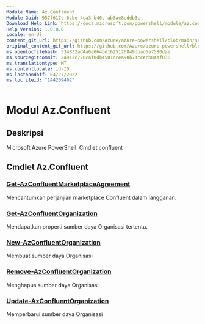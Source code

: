 ```yaml
---
Module Name: Az.Confluent
Module Guid: 957f617c-6cbe-4ea3-b46c-ab3ae8eddb3c
Download Help Link: https://docs.microsoft.com/powershell/module/az.confluent
Help Version: 1.0.0.0
Locale: en-US
content_git_url: https://github.com/Azure/azure-powershell/blob/main/src/Confluent/help/Az.Confluent.md
original_content_git_url: https://github.com/Azure/azure-powershell/blob/main/src/Confluent/help/Az.Confluent.md
ms.openlocfilehash: 334832ad4a6e064bd1625126849dbad5a7580dae
ms.sourcegitcommit: 2a912c720caf0db4501ccea98b71ccecb84af036
ms.translationtype: MT
ms.contentlocale: id-ID
ms.lasthandoff: 04/27/2022
ms.locfileid: "144209402"
---
```

# Modul Az.Confluent
## Deskripsi
Microsoft Azure PowerShell: Cmdlet confluent

## Cmdlet Az.Confluent
### [Get-AzConfluentMarketplaceAgreement](Get-AzConfluentMarketplaceAgreement.md)
Mencantumkan perjanjian marketplace Confluent dalam langganan.

### [Get-AzConfluentOrganization](Get-AzConfluentOrganization.md)
Mendapatkan properti sumber daya Organisasi tertentu.

### [New-AzConfluentOrganization](New-AzConfluentOrganization.md)
Membuat sumber daya Organisasi

### [Remove-AzConfluentOrganization](Remove-AzConfluentOrganization.md)
Menghapus sumber daya Organisasi

### [Update-AzConfluentOrganization](Update-AzConfluentOrganization.md)
Memperbarui sumber daya Organisasi

